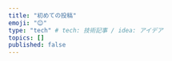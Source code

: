 ```yaml
---
title: "初めての投稿"
emoji: "😊"
type: "tech" # tech: 技術記事 / idea: アイデア
topics: []
published: false
---
```

